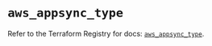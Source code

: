 # `aws_appsync_type`

Refer to the Terraform Registry for docs: [`aws_appsync_type`](https://registry.terraform.io/providers/hashicorp/aws/6.0.0/docs/resources/appsync_type).
